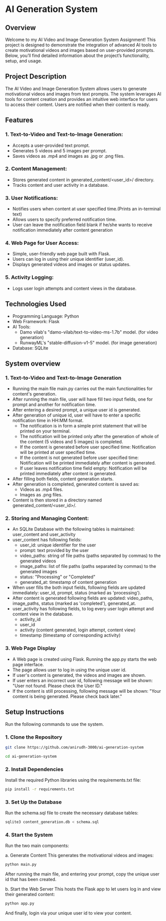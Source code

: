 # AI Generation System

## Overview
Welcome to my AI Video and Image Generation System Assignment! This project is designed to demonstrate the integration of advanced AI tools to create motivational videos and images based on user-provided prompts. Below, you’ll find detailed information about the project’s functionality, setup, and usage.

## Project Description
The AI Video and Image Generation System allows users to generate motivational videos and images from text prompts. The system leverages AI tools for content creation and provides an intuitive web interface for users to access their content. Users are notified when their content is ready.

## Features

### 1. Text-to-Video and Text-to-Image Generation:
* Accepts a user-provided text prompt.
* Generates 5 videos and 5 images per prompt.
* Saves videos as .mp4 and images as .jpg or .png files.

### 2. Content Management:
* Stores generated content in generated_content/<user_id>/ directory.
* Tracks content and user activity in a database.

### 3. User Notifications:
* Notifies users when content at user specified time.(Prints an in-terminal text)
* Allows users to specify preferred notification time.
* User can leave the notification field blank if he/she wants to receive notification immediately after content generation


### 4. Web Page for User Access:
* Simple, user-friendly web page built with Flask.
* Users can log in using their unique identifier (user_id).
* Displays generated videos and images or status updates.

### 5. Activity Logging:
* Logs user login attempts and content views in the database.

## Technologies Used
* Programming Language: Python
* Web Framework: Flask 
* AI Tools:
  - Damo vilab's "damo-vilab/text-to-video-ms-1.7b" model. (for video generation)
  - RunwayML's "stable-diffusion-v1-5" model. (for image generation)
* Database: SQLite

## System overview
### 1. Text-to-Video and Text-to-Image Generation
* Running the main file main.py carries out the main functionalities for content's generation.
* After running the main file, user will have fill two input fields, one for prompt and another for notification time.
* After entering a desired prompt, a unique user id is generated.
* After generation of unique id, user will have to enter a specific notification time in HH:MM format.
  - The notification is in form a simple print statement that will be printed on your terminal.
  - The notification will be printed only after the generation of whole of the content (5 videos and 5 images) is completed.
  - If the content is generated before user specified time: Notification will be printed at user specified time.
  - If the content is not generated before user specified time: Notification will be printed immediately after content is generated.
  - If user leaves notification time field empty: Notification will be printed immediately after content is generated.
* After filling both fields, content generation starts.
* After generation is completed, generated content is saved as:
  - Videos as .mp4 files.
  - Images as .png files.
* Content is then stored in a directory named generated_content/<user_id>/.

### 2. Storing and Managing Content:
* An SQLite Database with the following tables is maintained: user_content and user_activity
* user_content has following fields:
  - user_id: unique identifier for the user
  - prompt: text provided by the user
  - video_paths: string of file paths (paths separated by commas) to the generated videos
  - image_paths: list of file paths (paths separated by commas) to the generated images
  - status: "Processing" or "Completed"
  - generated_at: timestamp of content generation
* When user fills the both input fields, following fields are updated immediately: user_id, prompt, status (marked as 'processing').
* After content is generated following fields are updated: video_paths, image_paths, status (marked as 'completed'), generated_at.
* user_activity has following fields, to log every user login attempt and content view in the database.
  - activity_id
  - user_id
  - activity (content generated, login attempt, content view)
  - timestamp (timestamp of corresponding activity)

### 3. Web Page Display
* A Web page is created using Flask. Running the app.py starts the web page interface.
* The page allows user to log in using the unique user id.
* If user's content is generated, the videos and images are shown.
* If user enters an incorrect user id, following message will be shown: "User not found. Please check the User ID."
* If the content is still processing, following message will be shown: "Your content is being generated. Please check back later."

## Setup Instructions
Run the following commands to use the system.
### 1. Clone the Repository
```bash
git clone https://github.com/anirudh-3000/ai-generation-system
```
```bash
cd ai-generation-system
```

### 2. Install Dependencies
Install the required Python libraries using the requirements.txt file:
```bash
pip install -r requirements.txt
```

### 3. Set Up the Database
Run the schema.sql file to create the necessary database tables:
```bash
sqlite3 content_generation.db < schema.sql
```

### 4. Start the System
Run the two main components:

a. Generate Content
This generates the motivational videos and images:
```bash
python main.py
```
After running the main file, and entering your prompt, copy the unique user id that has been created.

b. Start the Web Server
This hosts the Flask app to let users log in and view their generated content:
```bash
python app.py
```
And finally, login via your unique user id to view your content.
